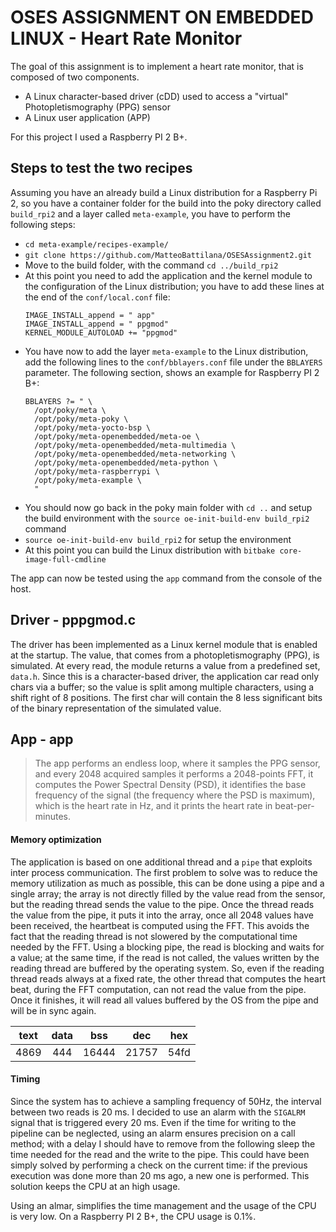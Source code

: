 # OSES ASSIGNMENT ON EMBEDDED LINUX - Heart Rate Monitor
The goal of this assignment is to implement a heart rate monitor, that is composed of two components.
* A Linux character-based driver (cDD) used to access a "virtual" Photopletismography (PPG) sensor
* A Linux user application (APP)

For this project I used a Raspberry PI 2 B+.


## Steps to test the two recipes
Assuming you have an already build a Linux distribution for a Raspberry Pi 2, so you have a container folder for the build into the poky directory called `build_rpi2` and a layer called `meta-example`, you have to perform the following steps:

* `cd meta-example/recipes-example/`
* `git clone https://github.com/MatteoBattilana/OSESAssignment2.git`
* Move to the build folder, with the command `cd ../build_rpi2`
* At this point you need to add the application and the kernel module to the configuration of the Linux distribution; you have to add these lines at the end of the `conf/local.conf` file:
    ```
    IMAGE_INSTALL_append = " app"
    IMAGE_INSTALL_append = " ppgmod"
    KERNEL_MODULE_AUTOLOAD += "ppgmod"
    ```
* You have now to add the layer `meta-example` to the Linux distribution, add the following lines to the `conf/bblayers.conf` file under the `BBLAYERS` parameter. The following section, shows an example for Raspberry PI 2 B+:
    ```
    BBLAYERS ?= " \
      /opt/poky/meta \
      /opt/poky/meta-poky \
      /opt/poky/meta-yocto-bsp \
      /opt/poky/meta-openembedded/meta-oe \
      /opt/poky/meta-openembedded/meta-multimedia \
      /opt/poky/meta-openembedded/meta-networking \
      /opt/poky/meta-openembedded/meta-python \
      /opt/poky/meta-raspberrypi \
      /opt/poky/meta-example \
      "
    ```
* You should now go back in the poky main folder with `cd ..` and setup the build environment with the `source oe-init-build-env build_rpi2` command
* `source oe-init-build-env build_rpi2` for setup the environment
* At this point you can build the Linux distribution with `bitbake core-image-full-cmdline`

 
The app can now be tested using the `app` command from the console of the host.
## Driver - pppgmod.c
The driver has been implemented as a Linux kernel module that is enabled at the startup. The value, that comes from a  photopletismography (PPG), is simulated. At every read, the module returns a value from a predefined set, `data.h`.
Since this is a character-based driver, the application car read only chars via a buffer; so the value is split among multiple characters, using a shift right of 8 positions. The first char will contain the 8 less significant bits of the binary representation of the simulated value.


## App - app
> The app performs an endless loop, where it samples the PPG sensor, and every 2048 acquired samples it performs a 2048-points FFT, it computes the Power Spectral Density (PSD), it identifies the base frequency of the signal (the frequency where the PSD is maximum), which is the heart rate in Hz, and it prints the heart rate in beat-per-minutes.


#### Memory optimization
The application is based on one additional thread and a `pipe` that exploits inter process communication.
The first problem to solve was to reduce the memory utilization as much as possible, this can be done using a pipe and a single array; the array is not directly filled by the value read from the sensor, but the reading thread sends the value to the pipe. Once the thread reads the value from the pipe, it puts it into the array, once all 2048 values have been received, the heartbeat is computed using the FFT. This avoids the fact that the reading thread is not slowered by the computational time needed by the FFT. Using a blocking pipe, the read is blocking and waits for a value; at the same time, if the read is not called, the values written by the reading thread are buffered by the operating system. So, even if the reading thread reads always at a fixed rate, the other thread that computes the heart beat, during the FFT computation, can not read the value from the pipe. Once it finishes, it will read all values buffered by the OS from the pipe and will be in sync again. 

| text | data |  bss  |  dec  |  hex |
|:----:|:----:|:-----:|:-----:|:----:|
| 4869 | 444  | 16444 | 21757 | 54fd |
#### Timing
Since the system has to achieve a sampling frequency of 50Hz, the interval between two reads is 20 ms. I decided to use an alarm with the `SIGALRM` signal that is triggered every 20 ms.
Even if the time for writing to the pipeline can be neglected, using an alarm ensures precision on a call method; with a delay I should have to remove from the following sleep the time needed for the read and the write to the pipe. This could have been simply solved by performing a check on the current time: if the previous execution was done more than 20 ms ago, a new one is performed. This solution keeps the CPU at an high usage.

Using an almar, simplifies the time management and the usage of the CPU is very low. On a Raspberry PI 2 B+, the CPU usage is 0.1%.




